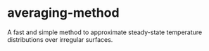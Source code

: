 # averaging-method
A fast and simple method to approximate steady-state temperature distributions over irregular surfaces.

